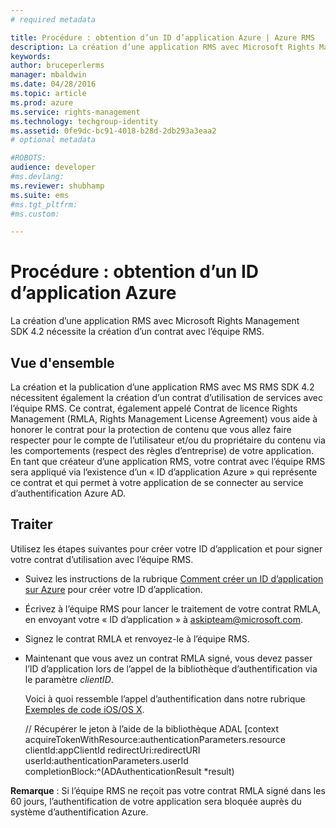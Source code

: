 ```yaml
---
# required metadata

title: Procédure : obtention d’un ID d’application Azure | Azure RMS
description: La création d’une application RMS avec Microsoft Rights Management SDK 4.2 nécessite la création d’un contrat avec l’équipe RMS.
keywords:
author: bruceperlerms
manager: mbaldwin
ms.date: 04/28/2016
ms.topic: article
ms.prod: azure
ms.service: rights-management
ms.technology: techgroup-identity
ms.assetid: 0fe9dc-bc91-4018-b28d-2db293a3eaa2
# optional metadata

#ROBOTS:
audience: developer
#ms.devlang:
ms.reviewer: shubhamp
ms.suite: ems
#ms.tgt_pltfrm:
#ms.custom:

---
```


# Procédure : obtention d’un ID d’application Azure

La création d’une application RMS avec Microsoft Rights Management SDK 4.2 nécessite la création d’un contrat avec l’équipe RMS.

## Vue d'ensemble

La création et la publication d’une application RMS avec MS RMS SDK 4.2 nécessitent également la création d’un contrat d’utilisation de services avec l’équipe RMS. Ce contrat, également appelé Contrat de licence Rights Management (RMLA, Rights Management License Agreement) vous aide à honorer le contrat pour la protection de contenu que vous allez faire respecter pour le compte de l’utilisateur et/ou du propriétaire du contenu via les comportements (respect des règles d’entreprise) de votre application. En tant que créateur d’une application RMS, votre contrat avec l’équipe RMS sera appliqué via l’existence d’un « ID d’application Azure » qui représente ce contrat et qui permet à votre application de se connecter au service d’authentification Azure AD.

## Traiter

Utilisez les étapes suivantes pour créer votre ID d’application et pour signer votre contrat d’utilisation avec l’équipe RMS.

-   Suivez les instructions de la rubrique [Comment créer un ID d’application sur Azure](https://msdn.microsoft.com/en-us/library/azure/dn132599.aspx) pour créer votre ID d’application.
-   Écrivez à l’équipe RMS pour lancer le traitement de votre contrat RMLA, en envoyant votre « ID d’application » à <askipteam@microsoft.com>.
-   Signez le contrat RMLA et renvoyez-le à l’équipe RMS.
-   Maintenant que vous avez un contrat RMLA signé, vous devez passer l’ID d’application lors de l’appel de la bibliothèque d’authentification via le paramètre *clientID*.

    Voici à quoi ressemble l’appel d’authentification dans notre rubrique [Exemples de code iOS/OS X](ios-os-x-code-examples.md).


    // Récupérer le jeton à l’aide de la bibliothèque ADAL
        [context acquireTokenWithResource:authenticationParameters.resource
                                 clientId:appClientId
                              redirectUri:redirectURI
                                   userId:authenticationParameters.userId
                          completionBlock:^(ADAuthenticationResult *result)



**Remarque** : Si l’équipe RMS ne reçoit pas votre contrat RMLA signé dans les 60 jours, l’authentification de votre application sera bloquée auprès du système d’authentification Azure.

 

 

 


<!--HONumber=Apr16_HO4-->


